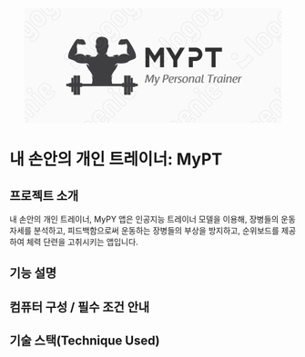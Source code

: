 <p align="center"><img src="/logo/logo_mypt.png"></p>

# 내 손안의 개인 트레이너: MyPT

## 프로젝트 소개
내 손안의 개인 트레이너, MyPY 앱은 인공지능 트레이너 모델을 이용해, 장병들의 운동 자세를 분석하고, 피드백함으로써 운동하는 장병들의 부상을 방지하고, 순위보드를 제공하여 체력 단련을 고취시키는 앱입니다.

## 기능 설명


## 컴퓨터 구성 / 필수 조건 안내


## 기술 스택(Technique Used)
